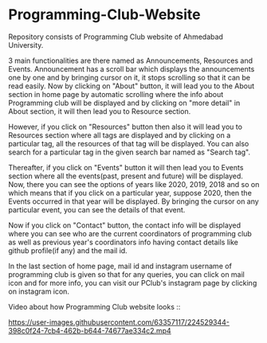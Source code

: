 # Programming-Club-Website
Repository consists of Programming Club website of Ahmedabad University. 

3 main functionalities are there named as Announcements, Resources and Events. Announcement has a scroll bar which displays the announcements one by one and by bringing cursor on it, it stops scrolling so that it can be read easily. Now by clicking on "About" button, it will lead you to the About section in home page by automatic scrolling where the info about Programming club will be displayed and by clicking on "more detail" in About section, it will then lead you to Resource section.

However, if you click on "Resources" button then also it will lead you to Resources section where all tags are displayed and by clicking on a particular tag, all the resources of that tag will be displayed. You can also search for a particular tag in the given search bar named as "Search tag".

Thereafter, if you click on "Events" button it will then lead you to Events section where all the events(past, present and future) will be displayed. Now, there you can see the options of years like 2020, 2019, 2018 and so on which means that if you click on a particular year, suppose 2020, then the Events occurred in that year will be displayed. By bringing the cursor on any particular event, you can see the details of that event.

Now if you click on "Contact" button, the contact info will be displayed where you can see who are the current coordinators of programming club as well as previous year's coordinators info having contact details like github profile(if any) and the mail id.

In the last section of home page, mail id and instagram username of programming club is given so that for any queries, you can click on mail icon and for more info, you can visit our PClub's instagram page by clicking on instagram icon.


Video about how Programming Club website looks ::

https://user-images.githubusercontent.com/63357117/224529344-398c0f24-7cb4-462b-b644-74677ae334c2.mp4
